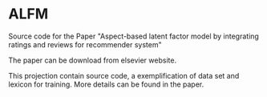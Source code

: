 # ALFM
Source code for the Paper "Aspect-based latent factor model by integrating ratings and reviews for recommender system"

The paper can be download from elsevier website.

This projection contain source code, a exemplification of data set and lexicon for training. More details can be found in the paper.
